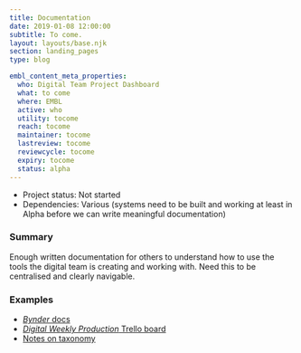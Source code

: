 ```yaml
---
title: Documentation
date: 2019-01-08 12:00:00
subtitle: To come.
layout: layouts/base.njk
section: landing_pages
type: blog

embl_content_meta_properties:
  who: Digital Team Project Dashboard
  what: to come
  where: EMBL
  active: who
  utility: tocome
  reach: tocome
  maintainer: tocome
  lastreview: tocome
  reviewcycle: tocome
  expiry: tocome
  status: alpha
---
```


- Project status: Not started
- Dependencies: Various (systems need to be built and working at least in Alpha before we can write meaningful documentation)

### Summary

Enough written documentation for others to understand how to use the tools the digital team is creating and working with. Need this to be centralised and clearly navigable.

### Examples

- [*Bynder* docs](https://stratcom.gitlab.io/bynder/post/)
- [*Digital Weekly Production* Trello board](https://trello.com/b/Pph11bBp/digital-weekly-production)
- [Notes on taxonomy](https://docs.google.com/document/d/1bdMgljt5z6kbvhtz6wRHdiSxbJ_frA9JYeeOUUf7KFc/edit?ts=5b729ab2)
